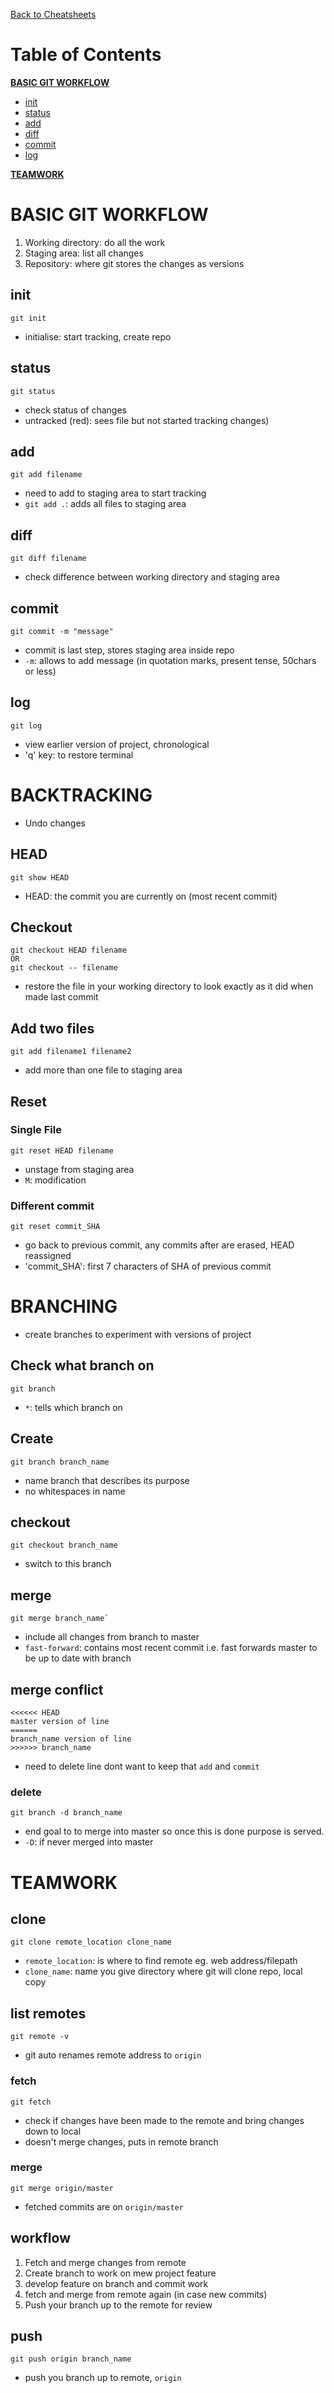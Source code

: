 
[Back to Cheatsheets](https://teanlouise.github.io/cheatsheets/)

# Table of Contents



**[BASIC GIT WORKFLOW](#BASIC-GIT-WORKFLOW)**
- [init](#init)
- [status](#status)
- [add](#add)
- [diff](#diff)
- [commit](#commit)
- [log](#log)

**[TEAMWORK](#Teamwork)**

# BASIC GIT WORKFLOW
1. Working directory: do all the work
2. Staging area: list all changes
3. Repository: where git stores the changes as versions

## init
```
git init
```
- initialise: start tracking, create repo

## status
```
git status
```
- check status of changes
- untracked (red): sees file but not started tracking changes)

## add
```
git add filename
```
- need to add to staging area to start tracking
- `git add .`: adds all files to staging area


## diff
```
git diff filename
```
- check difference between working directory and staging area


## commit
```
git commit -m "message"
```
- commit is last step, stores staging area inside repo
- `-m`: allows to add message (in quotation marks, present tense, 50chars or less)

## log
```
git log
```
- view earlier version of project, chronological
- 'q' key: to restore terminal

# BACKTRACKING
- Undo changes

## HEAD
```
git show HEAD
```
- HEAD: the commit you are currently on (most recent commit)

## Checkout
```
git checkout HEAD filename
OR
git checkout -- filename
```
- restore the file in your working directory to look exactly as it did when made last commit

## Add two files
```
git add filename1 filename2
```
- add more than one file to staging area


## Reset


### Single File
```
git reset HEAD filename
```
- unstage from staging area
- `M`: modification

### Different commit
```
git reset commit_SHA
```
- go back to previous commit, any commits after are erased, HEAD reassigned
- 'commit_SHA': first 7 characters of SHA of previous commit 


# BRANCHING
- create branches to experiment with versions of project

## Check what branch on
```
git branch
```
- `*`: tells which branch on 

## Create
```
git branch branch_name
```
- name branch that describes its purpose
- no whitespaces in name

## checkout
```
git checkout branch_name
```
- switch to this branch

## merge
```
git merge branch_name`
```
- include all changes from branch to master
- `fast-forward`: contains most recent commit 
i.e. fast forwards master to be up to date with branch

## merge conflict
```
<<<<<< HEAD
master version of line
======
branch_name version of line
>>>>>> branch_name
```
- need to delete line dont want to keep that `add` and `commit`

### delete
```
git branch -d branch_name
```
- end goal to to merge into master so once this is done purpose is served. 
- `-D`: if never merged into master


# TEAMWORK

## clone
```
git clone remote_location clone_name
```
- `remote_location`: is where to find remote eg. web address/filepath
- `clone_name`: name you give directory where git will clone repo, local copy

## list remotes
```
git remote -v
```
- git auto renames remote address to `origin`

### fetch
```
git fetch
```
- check if changes have been made to the remote and bring changes down to local
- doesn't merge changes, puts in remote branch


### merge
```
git merge origin/master
```
- fetched commits are on `origin/master`

## workflow
1. Fetch and merge changes from remote
2. Create branch to work on mew project feature
3. develop feature on branch and commit work
4. fetch and merge from remote again (in case new commits)
5. Push your branch up to the remote for review

## push
```
git push origin branch_name
```
- push you branch up to remote, `origin`